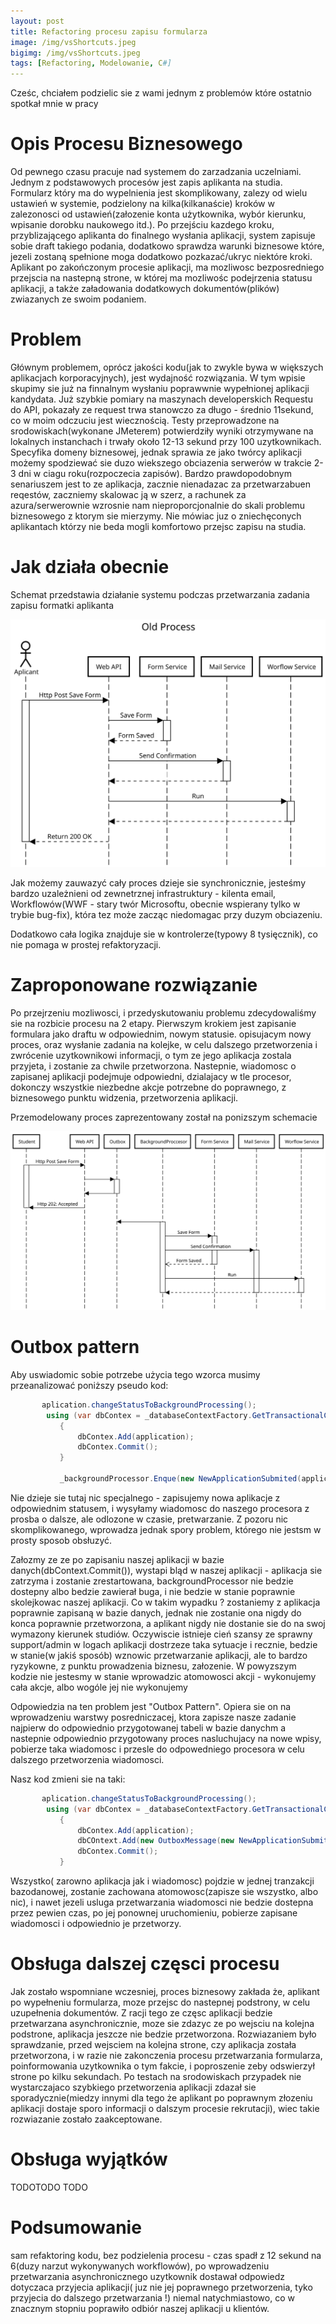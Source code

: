 ```yaml
---
layout: post
title: Refactoring procesu zapisu formularza
image: /img/vsShortcuts.jpeg
bigimg: /img/vsShortcuts.jpeg
tags: [Refactoring, Modelowanie, C#]
---
```


Cześc, chciałem podzielic sie z wami jednym z problemów które ostatnio spotkał mnie w pracy

# Opis Procesu Biznesowego
Od pewnego czasu pracuje nad systemem do zarzadzania uczelniami. Jednym z podstawowych procesów jest zapis aplikanta na studia.
Formularz który ma do wypelnienia jest skomplikowany, zalezy od wielu ustawień w systemie, podzielony na kilka(kilkanaście) kroków w zalezonosci od ustawień(załozenie konta użytkownika, wybór kierunku, wpisanie dorobku naukowego itd.). Po przejściu kazdego kroku, przyblizającego aplikanta do finalnego wysłania aplikacji, system zapisuje sobie draft takiego podania, dodatkowo sprawdza warunki biznesowe które, jezeli zostaną spełnione moga dodatkowo pozkazać/ukryc niektóre kroki.
Aplikant po zakończonym procesie aplikacji, ma mozliwosc bezposredniego przejscia na nastepną strone, w której ma mozliwośc podejrzenia statusu aplikacji, a także załadowania dodatkowych dokumentów(plików) zwiazanych ze swoim podaniem. 

# Problem
Głównym problemem, oprócz jakości kodu(jak to zwykle bywa w większych aplikacjach korporacyjnych), jest wydajność rozwiązania.
W tym wpisie skupimy sie już na finnalnym wysłaniu poprawwnie wypełnionej aplikacji kandydata. 
Już szybkie pomiary na maszynach developerskich Requestu do API, pokazały ze request trwa stanowczo za długo - średnio 11sekund, co w moim odczuciu jest wiecznością.
Testy przeprowadzone na srodowiskach(wykonane JMeterem) potwierdziły wyniki otrzymywane na lokalnych instanchach i trwały około 12-13 sekund przy 100 uzytkownikach.
Specyfika domeny biznesowej, jednak sprawia ze jako twórcy aplikacji możemy spodziewać sie duzo wiekszego obciazenia serwerów w trakcie 2-3 dni w ciagu roku(rozpoczecia zapisów). Bardzo prawdopodobnym senariuszem jest to ze aplikacja, zacznie nienadazac za przetwarzabuen reqestów, zaczniemy skalowac ją w szerz, a rachunek za azura/serwerownie wzrosnie nam nieproporcjonalnie do skali problemu biznesowego z ktorym sie mierzymy. Nie mówiac juz o zniechęconych aplikantach którzy nie beda mogli komfortowo przejsc zapisu na studia.

# Jak działa obecnie
Schemat przedstawia działanie systemu podczas przetwarzania zadania zapisu formatki aplikanta

![Alt text](/img/submitApplyNow_old.svg "Stary Proces")

Jak możemy zauwazyć cały proces dzieje sie synchronicznie, jesteśmy bardzo uzależnieni od zewnetrznej infrastruktury - kilenta email, Workflowów(WWF - stary twór Microsoftu, obecnie wspierany tylko w trybie bug-fix), która tez może zacząc niedomagac przy duzym obciazeniu.

Dodatkowo cała logika znajduje sie w kontrolerze(typowy 8 tysięcznik), co nie pomaga w prostej refaktoryzacji.

# Zaproponowane rozwiązanie
Po przejrzeniu mozliwosci, i przedyskutowaniu problemu zdecydowaliśmy sie na rozbicie procesu na 2 etapy. 
Pierwszym krokiem jest zapisanie formulara jako draftu w odpowiednim, nowym statusie. opisujacym nowy proces, oraz wysłanie zadania na kolejke, w celu dalszego przetworzenia i zwrócenie uzytkownikowi informacji, o tym ze jego aplikacja zostala przyjeta, i zostanie za chwile przetworzona.
Nastepnie, wiadomosc o zapisanej aplikacji podejmuje odpowiedni, dzialajacy w tle procesor, dokonczy wszystkie niezbedne akcje potrzebne do poprawnego, z biznesowego punktu widzenia, przetworzenia aplikacji.  

Przemodelowany proces zaprezentowany został na ponizszym schemacie

![Alt text](/img/submitApplyNow_new.svg "Nowy Proces")

# Outbox pattern

Aby uswiadomic sobie potrzebe użycia tego wzorca musimy przeanalizować poniższy pseudo kod:

 ```csharp        
        aplication.changeStatusToBackgroundProcessing();
         using (var dbContex = _databaseContextFactory.GetTransactionalContext())
            {
                dbContex.Add(application);
                dbContex.Commit();
            }

            _backgroundProcessor.Enque(new NewApplicationSubmited(applicaton.Id));
 ```
            
Nie dzieje sie tutaj nic specjalnego - zapisujemy nowa aplikacje z odpowiednim statusem, i wysyłamy wiadomosc do naszego procesora z prosba o dalsze, ale odlozone w czasie, pretwarzanie. Z pozoru nic skomplikowanego, wprowadza jednak spory problem, którego nie jestsm w prosty sposob obsłuzyć.

Załozmy ze ze po zapisaniu naszej aplikacji w bazie danych(dbContext.Commit()), wystapi bląd w naszej aplikacji - aplikacja sie zatrzyma i zostanie zrestartowana, backgroundProcessor nie bedzie dostepny albo bedzie zawierał buga, i nie bedzie w stanie poprawnie skolejkowac naszej aplikacji. 
Co w takim wypadku ? zostaniemy z aplikacja poprawnie zapisaną w bazie danych, jednak nie zostanie ona nigdy do konca poprawnie przetworzona, a aplikant nigdy nie dostanie sie do na swoj wymazony kierunek studiów. Oczywiscie istnieje cień szansy ze sprawny support/admin w logach aplikacji dostrzeze taka sytuacje i recznie, bedzie w stanie(w jakiś sposób) wznowic przetwarzanie aplikacji, ale to bardzo ryzykowne, z punktu prowadzenia biznesu, załozenie.
W powyzszym kodzie nie jestesmy w stanie wprowadzic atomowosci akcji - wykonujemy cała akcje, albo wogóle jej nie wykonujemy 

Odpowiedzia na ten problem jest "Outbox Pattern". Opiera sie on na wprowadzeniu warstwy posredniczacej, ktora zapisze nasze zadanie najpierw do odpowiednio przygotowanej tabeli w bazie danychm a  nastepnie odpowiednio przygotowany proces nasluchujacy na nowe wpisy, pobierze taka wiadomosc i przesle do odpowedniego procesora w celu dalszego przetworzenia wiadomosci.


Nasz kod zmieni sie na taki:

 ```csharp        
        aplication.changeStatusToBackgroundProcessing();
         using (var dbContex = _databaseContextFactory.GetTransactionalContext())
            {
                dbContex.Add(application);
                dbCOntext.Add(new OutboxMessage(new NewApplicationSubmited(applicaton.Id)));
                dbContex.Commit();
            }
 ```

Wszystko( zarowno aplikacja jak i wiadomosc) pojdzie w jednej tranzakcji bazodanowej, zostanie zachowana atomowosc(zapisze sie wszystko, albo nic), i nawet jezeli usluga przetwarzania wiadomosci nie bedzie dostepna przez pewien czas, po jej ponownej uruchomieniu, pobierze zapisane wiadomosci i odpowiednio je przetworzy. 

# Obsługa dalszej częsci procesu
Jak zostało wspomniane wczesniej, proces biznesowy zakłada że, aplikant po wypełneniu formularza, moze przejsc do nastepnej podstrony, w celu uzupełnenia dokumentów.
Z racji tego ze częsc aplikacji bedzie przetwarzana asynchronicznie, moze sie zdazyc ze po wejsciu na kolejna podstrone, aplikacja jeszcze nie bedzie przetworzona. 
Rozwiazaniem było sprawdzanie, przed wejsciem na kolejna strone, czy aplikacja została przetworzona, i w razie nie zakonczenia procesu przetwarzania formularza, poinformowania uzytkownika o tym fakcie, i poproszenie zeby odswierzył strone po kilku sekundach. 
Po testach na srodowiskach przypadek nie wystarczajaco szybkiego przetworzenia aplikacji zdazał sie sporadycznie(miedzy innymi dla tego że aplikant po poprawnym złozeniu aplikacji dostaje sporo informacji o dalszym procesie rekrutacji), wiec takie rozwiazanie zostało zaakceptowane.  

# Obsługa wyjątków 

TODOTODO TODO


# Podsumowanie
sam refaktoring kodu, bez podzielenia procesu - czas spadł z 12 sekund na 6(duzy narzut wykonywanych workflowów), po wprowadzeniu przetwarzania asynchronicznego uzytkownik dostawał odpowiedz dotyczaca przyjecia aplikacji( juz nie jej poprawnego przetworzenia, tyko przyjecia do dalszego przetwarzania !) niemal natychmiastowo, co w znacznym stopniu poprawiło odbiór naszej aplikacji u klientów.